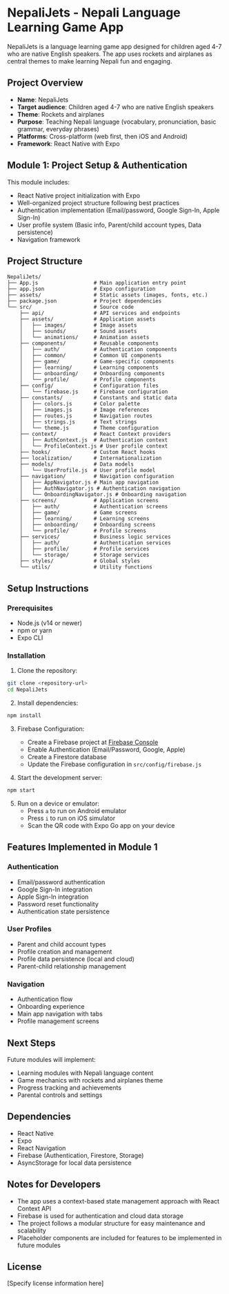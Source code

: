 # NepaliJets - Nepali Language Learning Game App

NepaliJets is a language learning game app designed for children aged 4-7 who are native English speakers. The app uses rockets and airplanes as central themes to make learning Nepali fun and engaging.

## Project Overview

- **Name**: NepaliJets
- **Target audience**: Children aged 4-7 who are native English speakers
- **Theme**: Rockets and airplanes
- **Purpose**: Teaching Nepali language (vocabulary, pronunciation, basic grammar, everyday phrases)
- **Platforms**: Cross-platform (web first, then iOS and Android)
- **Framework**: React Native with Expo

## Module 1: Project Setup & Authentication

This module includes:
- React Native project initialization with Expo
- Well-organized project structure following best practices
- Authentication implementation (Email/password, Google Sign-In, Apple Sign-In)
- User profile system (Basic info, Parent/child account types, Data persistence)
- Navigation framework

## Project Structure

```
NepaliJets/
├── App.js                  # Main application entry point
├── app.json                # Expo configuration
├── assets/                 # Static assets (images, fonts, etc.)
├── package.json            # Project dependencies
└── src/                    # Source code
    ├── api/                # API services and endpoints
    ├── assets/             # Application assets
    │   ├── images/         # Image assets
    │   ├── sounds/         # Sound assets
    │   └── animations/     # Animation assets
    ├── components/         # Reusable components
    │   ├── auth/           # Authentication components
    │   ├── common/         # Common UI components
    │   ├── game/           # Game-specific components
    │   ├── learning/       # Learning components
    │   ├── onboarding/     # Onboarding components
    │   └── profile/        # Profile components
    ├── config/             # Configuration files
    │   └── firebase.js     # Firebase configuration
    ├── constants/          # Constants and static data
    │   ├── colors.js       # Color palette
    │   ├── images.js       # Image references
    │   ├── routes.js       # Navigation routes
    │   ├── strings.js      # Text strings
    │   └── theme.js        # Theme configuration
    ├── context/            # React Context providers
    │   ├── AuthContext.js  # Authentication context
    │   └── ProfileContext.js # User profile context
    ├── hooks/              # Custom React hooks
    ├── localization/       # Internationalization
    ├── models/             # Data models
    │   └── UserProfile.js  # User profile model
    ├── navigation/         # Navigation configuration
    │   ├── AppNavigator.js # Main app navigation
    │   ├── AuthNavigator.js # Authentication navigation
    │   └── OnboardingNavigator.js # Onboarding navigation
    ├── screens/            # Application screens
    │   ├── auth/           # Authentication screens
    │   ├── game/           # Game screens
    │   ├── learning/       # Learning screens
    │   ├── onboarding/     # Onboarding screens
    │   └── profile/        # Profile screens
    ├── services/           # Business logic services
    │   ├── auth/           # Authentication services
    │   ├── profile/        # Profile services
    │   └── storage/        # Storage services
    ├── styles/             # Global styles
    └── utils/              # Utility functions
```

## Setup Instructions

### Prerequisites

- Node.js (v14 or newer)
- npm or yarn
- Expo CLI

### Installation

1. Clone the repository:
```bash
git clone <repository-url>
cd NepaliJets
```

2. Install dependencies:
```bash
npm install
```

3. Firebase Configuration:
   - Create a Firebase project at [Firebase Console](https://console.firebase.google.com/)
   - Enable Authentication (Email/Password, Google, Apple)
   - Create a Firestore database
   - Update the Firebase configuration in `src/config/firebase.js`

4. Start the development server:
```bash
npm start
```

5. Run on a device or emulator:
   - Press `a` to run on Android emulator
   - Press `i` to run on iOS simulator
   - Scan the QR code with Expo Go app on your device

## Features Implemented in Module 1

### Authentication
- Email/password authentication
- Google Sign-In integration
- Apple Sign-In integration
- Password reset functionality
- Authentication state persistence

### User Profiles
- Parent and child account types
- Profile creation and management
- Profile data persistence (local and cloud)
- Parent-child relationship management

### Navigation
- Authentication flow
- Onboarding experience
- Main app navigation with tabs
- Profile management screens

## Next Steps

Future modules will implement:
- Learning modules with Nepali language content
- Game mechanics with rockets and airplanes theme
- Progress tracking and achievements
- Parental controls and settings

## Dependencies

- React Native
- Expo
- React Navigation
- Firebase (Authentication, Firestore, Storage)
- AsyncStorage for local data persistence

## Notes for Developers

- The app uses a context-based state management approach with React Context API
- Firebase is used for authentication and cloud data storage
- The project follows a modular structure for easy maintenance and scalability
- Placeholder components are included for features to be implemented in future modules

## License

[Specify license information here]
